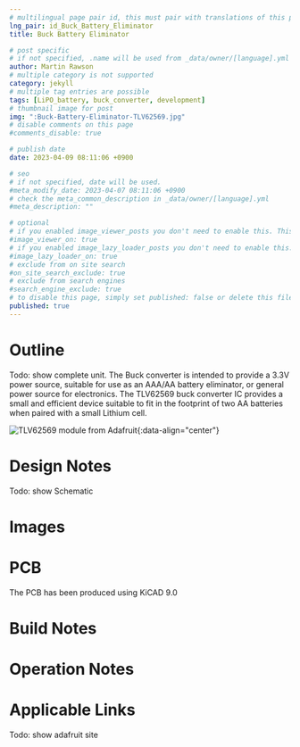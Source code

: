 ```yaml
---
# multilingual page pair id, this must pair with translations of this page. (This name must be unique)
lng_pair: id_Buck_Battery_Eliminator
title: Buck Battery Eliminator

# post specific
# if not specified, .name will be used from _data/owner/[language].yml
author: Martin Rawson
# multiple category is not supported
category: jekyll
# multiple tag entries are possible
tags: [LiPO_battery, buck_converter, development]
# thumbnail image for post
img: ":Buck-Battery-Eliminator-TLV62569.jpg"
# disable comments on this page
#comments_disable: true

# publish date
date: 2023-04-09 08:11:06 +0900

# seo
# if not specified, date will be used.
#meta_modify_date: 2023-04-07 08:11:06 +0900
# check the meta_common_description in _data/owner/[language].yml
#meta_description: ""

# optional
# if you enabled image_viewer_posts you don't need to enable this. This is only if image_viewer_posts = false
#image_viewer_on: true
# if you enabled image_lazy_loader_posts you don't need to enable this. This is only if image_lazy_loader_posts = false
#image_lazy_loader_on: true
# exclude from on site search
#on_site_search_exclude: true
# exclude from search engines
#search_engine_exclude: true
# to disable this page, simply set published: false or delete this file
published: true
---
```


<!-- outline-start -->

# Outline

Todo: show  complete unit.
The Buck converter is intended to provide a 3.3V power source, 
suitable for use as an AAA/AA battery eliminator, or general power source for electronics.
The TLV62569 buck converter IC provides a small and efficient device suitable 
to fit in the footprint of two AA batteries when paired with
a small Lithium cell.

![TLV62569 module from Adafruit](:Buck-Battery-Eliminator-TLV62569.jpg){:data-align="center"}

<!-- outline-end -->

# Design Notes

Todo: show Schematic

# Images


# PCB

The PCB has been produced using KiCAD 9.0

# Build Notes


# Operation Notes


# Applicable Links

Todo: show adafruit site







